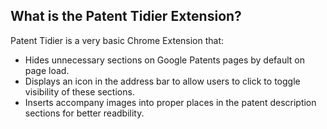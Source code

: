 ## What is the Patent Tidier Extension?

Patent Tidier is a very basic Chrome Extension that:

* Hides unnecessary sections on Google Patents pages by default on page load.
* Displays an icon in the address bar to allow users to click to toggle visibility of these sections.
* Inserts accompany images into proper places in the patent description sections for better readbility.
